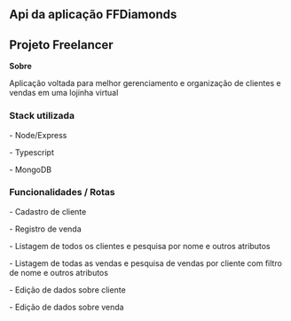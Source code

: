 <h2 style = color:'#0099ff';>Api da aplicação FFDiamonds</h2>

<h2  color = '#999999'>Projeto Freelancer</h2>

<strong>Sobre</strong>

<p>Aplicação voltada para melhor gerenciamento e organização de clientes e vendas em uma lojinha virtual</p>

<h3 color = '#333333'>Stack utilizada </h3>
<p color = '#00cc99'>- Node/Express</p>
<p color = '#0066cc'>- Typescript</p>
<p color = '#00ff99'>- MongoDB</p>

<h3>Funcionalidades / Rotas</h3>
<p>- Cadastro de cliente</p>
<p>- Registro de venda</p>
<p>- Listagem de todos os clientes e pesquisa por nome e outros atributos</p>
<p>- Listagem de todas as vendas e pesquisa de vendas por cliente com filtro de nome e outros atributos</p>
<p>- Edição de dados sobre cliente</p>
<p>- Edição de dados sobre venda</p>
